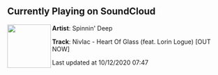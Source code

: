 ## Currently Playing on SoundCloud

[<img align="left" width="100" src="https://i1.sndcdn.com/artworks-e3hnAhh070EHV497-KlCA4g-t50x50.jpg">](https://soundcloud.com/spinnin-deep/nivlac-heart-of-glass-feat-lorin-logue-out-now)

**Artist**: Spinnin' Deep 

**Track**: Nivlac - Heart Of Glass (feat. Lorin Logue) [OUT NOW]

Last updated at 10/12/2020 07:47
